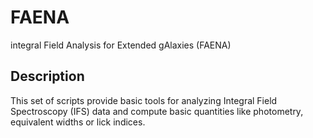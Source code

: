 # FAENA
integral Field Analysis for Extended gAlaxies (FAENA)

## Description

This set of scripts provide basic tools for analyzing Integral Field Spectroscopy (IFS) data and compute basic quantities like photometry, equivalent widths or lick indices.


